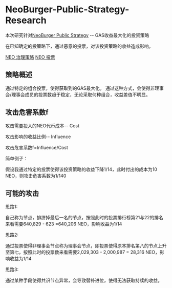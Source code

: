 # NeoBurger-Public-Strategy-Research

本次研究针对[NeoBurger Public Strategy](https://neoburger.github.io/strategy) -- GAS收益最大化的投资策略

在已知确定的投策略下，通过恶意的投票，对该投资策略的收益造成影响。


[NEO 治理策略](https://neo.org/gov)
[NEO 投票](https://governance.neo.org/#/)

## 策略概述

通过特定的组合投票，使得获取到的GAS最大化。
通过这种方式，会使得非理事会/理事会成员的投票数趋于稳定，无论采取何种组合，收益差值不明显。

## 攻击危害系数f
攻击需要投入的NEO代币成本-- Cost

攻击影响的收益比例-- Influence

攻击危害系数f=Influence/Cost

简单例子：

假设我通过特定的投票使得该投资策略的收益下降1/14，此时付出的成本为10 NEO，则攻击危害系数为1/140

## 可能的攻击

思路1:

自己称为节点，排挤掉最后一名的节点，按照此时的投票排行榜第21与22的排名来看需要640,829 - 623 =640,206 NEO，影响收益为1/14

思路2:

通过投票使得非理事会节点称为理事会节点，即投票使得原本排名第八的节点上升至第七，按照此时的投票数来看需要2,029,303 - 2,000,987 = 28,316 NEO，影响收益为1/14

思路3:

通过某种手段使得共识节点异常，会导致替补进位，使得无法获取持续的收益。






